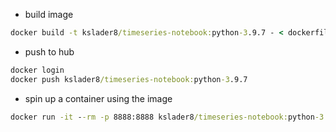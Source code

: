 - build image
```cmd
docker build -t kslader8/timeseries-notebook:python-3.9.7 - < dockerfile
```
- push to hub
```cmd
docker login
docker push kslader8/timeseries-notebook:python-3.9.7
```
- spin up a container using the image
```cmd
docker run -it --rm -p 8888:8888 kslader8/timeseries-notebook:python-3.9.7
```

